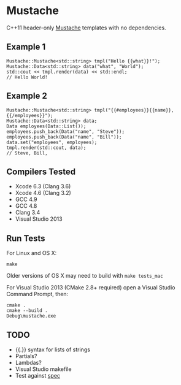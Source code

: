 # Mustache

C++11 header-only [Mustache](http://mustache.github.io) templates with no dependencies.

## Example 1

    Mustache::Mustache<std::string> tmpl("Hello {{what}}!");
    Mustache::Data<std::string> data("what", "World");
    std::cout << tmpl.render(data) << std::endl;
    // Hello World!
    
## Example 2

    Mustache::Mustache<std::string> tmpl("{{#employees}}{{name}}, {{/employees}}");
    Mustache::Data<std::string> data;
    Data employees(Data::List());
    employees.push_back(Data("name", "Steve"));
    employees.push_back(Data("name", "Bill"));
    data.set("employees", employees);
    tmpl.render(std::cout, data);
    // Steve, Bill, 

## Compilers Tested

- Xcode 6.3 (Clang 3.6)
- Xcode 4.6 (Clang 3.2)
- GCC 4.9
- GCC 4.8
- Clang 3.4
- Visual Studio 2013

## Run Tests

For Linux and OS X:

    make

Older versions of OS X may need to build with `make tests_mac`

For Visual Studio 2013 (CMake 2.8+ required) open a Visual Studio Command Prompt, then:

    cmake .
    cmake --build .
    Debug\mustache.exe

## TODO

- {{.}} syntax for lists of strings
- Partials?
- Lambdas?
- Visual Studio makefile
- Test against [spec](https://github.com/mustache/spec)
